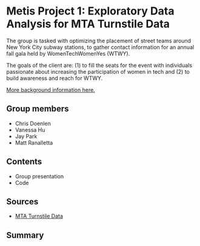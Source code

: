 # Metis Project 1: Exploratory Data Analysis for MTA Turnstile Data

The group is tasked with optimizing the placement of street teams around New York City subway stations, to gather contact information for an annual fall gala held by WomenTechWomenYes (WTWY). 

The goals of the client are: (1) to fill the seats for the event with individuals passionate about increasing the participation of women in tech and 
(2) to build awareness and reach for WTWY.

[More background information here.](https://github.com/mattranalletta/onl20_ds4/blob/master/curriculum/project-01/project-01-introduction/project_01.md)

## Group members
- Chris Doenlen
- Vanessa Hu
- Jay Park
- Matt Ranalletta

## Contents
- Group presentation
- Code

## Sources
- [MTA Turnstile Data](http://web.mta.info/developers/turnstile.html)

## Summary
